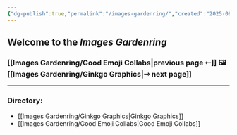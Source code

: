 ```yaml
---
{"dg-publish":true,"permalink":"/images-gardenring/","created":"2025-09-21T11:21:36.043-04:00","updated":"2025-09-21T11:59:44.572-04:00"}
---
```



## Welcome to the *Images Gardenring*

### [[Images Gardenring/Good Emoji Collabs\|previous page ⇽]]  🖼️  [[Images Gardenring/Ginkgo Graphics\|⇾ next page]]

---
### Directory:
- [[Images Gardenring/Ginkgo Graphics\|Ginkgo Graphics]]
- [[Images Gardenring/Good Emoji Collabs\|Good Emoji Collabs]]